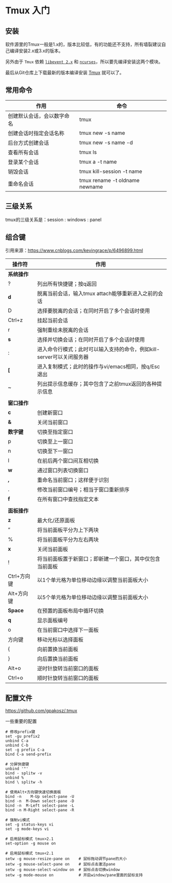 # Tmux 入门

## 安装

软件源里的Tmux一般是1.x的，版本比较低，有的功能还不支持，所有墙裂建议自己编译安装2.x或3.x的版本。

另外由于 `Tmux` 依赖 [`libevent 2.x`](https://github.com/libevent/libevent/releases/latest) 和 [`ncurses`](https://github.com/libevent/libevent/releases/latest)，所以要先编译安装这两个模块。

最后从Git仓库上下载最新的版本编译安装 [Tmux](https://github.com/tmux/tmux/releases) 就可以了。

## 常用命令

| 作用                       | 命令                           |
| -------------------------- | ------------------------------ |
| 创建默认会话，会以数字命名 | tmux                           |
| 创建会话时指定会话名称     | tmux new -s name               |
| 后台方式创建会话           | tmux new -s name -d            |
| 查看所有会话               | tmux ls                        |
| 登录某个会话               | tmux a -t name                 |
| 销毁会话                   | tmux kill-session -t name      |
| 重命名会话                 | tmux rename -t oldname newname |

## 三级关系

tmux的三级关系是：session : windows : panel

## 组合键

引用来源：https://www.cnblogs.com/kevingrace/p/6496899.html

| 操作符       | 作用                                                         |
| ------------ | ------------------------------------------------------------ |
| **系统操作** |                                                              |
| ?            | 列出所有快捷键；按q返回                                      |
| **d**        | 脱离当前会话，输入tmux attach能够重新进入之前的会话          |
| D            | 选择要脱离的会话；在同时开启了多个会话时使用                 |
| Ctrl+z       | 挂起当前会话                                                 |
| r            | 强制重绘未脱离的会话                                         |
| **s**        | 选择并切换会话；在同时开启了多个会话时使用                   |
| :            | 进入命令行模式；此时可以输入支持的命令，例如kill-server可以关闭服务器 |
| **[**        | 进入复制模式；此时的操作与vi/emacs相同，按q/Esc退出          |
| ~            | 列出提示信息缓存；其中包含了之前tmux返回的各种提示信息       |
|              |                                                              |
| **窗口操作** |                                                              |
| **c**        | 创建新窗口                                                   |
| **&**        | 关闭当前窗口                                                 |
| **数字键**   | 切换至指定窗口                                               |
| p            | 切换至上一窗口                                               |
| n            | 切换至下一窗口                                               |
| l            | 在前后两个窗口间互相切换                                     |
| **w**        | 通过窗口列表切换窗口                                         |
| **,**        | 重命名当前窗口；这样便于识别                                 |
| .            | 修改当前窗口编号；相当于窗口重新排序                         |
| **f**        | 在所有窗口中查找指定文本                                     |
|              |                                                              |
| **面板操作** |                                                              |
| **z**        | 最大化/还原面板                                              |
| ”            | 将当前面板平分为上下两块                                     |
| %            | 将当前面板平分为左右两块                                     |
| **x**        | 关闭当前面板                                                 |
| !            | 将当前面板置于新窗口；即新建一个窗口，其中仅包含当前面板     |
| Ctrl+方向键  | 以1个单元格为单位移动边缘以调整当前面板大小                  |
| Alt+方向键   | 以5个单元格为单位移动边缘以调整当前面板大小                  |
| **Space**    | 在预置的面板布局中循环切换                                   |
| **q**        | 显示面板编号                                                 |
| o            | 在当前窗口中选择下一面板                                     |
| 方向键       | 移动光标以选择面板                                           |
| {            | 向前置换当前面板                                             |
| }            | 向后置换当前面板                                             |
| Alt+o        | 逆时针旋转当前窗口的面板                                     |
| Ctrl+o       | 顺时针旋转当前窗口的面板                                     |

## 配置文件

https://github.com/gpakosz/.tmux

一些重要的配置

```
# 修改prefix键
set -gu prefix2
unbind C-a
unbind C-b
set -g prefix C-a
bind C-a send-prefix

# 分屏快捷键
unbind '"'
bind - splitw -v
unbind %
bind \ splitw -h

# 使用Alt+方向键快速切换面板
bind -n    M-Up select-pane -U
bind -n  M-Down select-pane -D
bind -n  M-Left select-pane -L
bind -n M-Right select-pane -R

# 强制vi模式
set -g status-keys vi
set -g mode-keys vi

# 启用鼠标模式 tmux>2.1
set-option -g mouse on

# 启用鼠标模式 tmux<2.1
setw -g mouse-resize-pane on    # 鼠标拖动调节pane的大小
setw -g mouse-select-pane on    # 鼠标点击激活pane
setw -g mouse-select-window on  # 鼠标点击切换window
setw -g mode-mouse on           # 开启window/pane里面的鼠标支持
```

